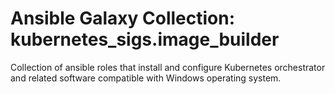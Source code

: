 # Ansible Galaxy Collection: kubernetes_sigs.image_builder

Collection of ansible roles that install and configure Kubernetes orchestrator and related software compatible with Windows operating system.
